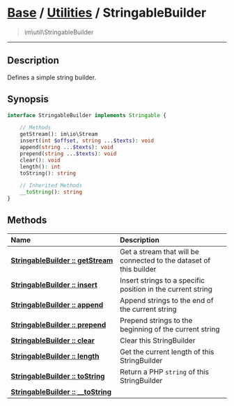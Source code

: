 # [Base](base.md) / [Utilities](util.md) / StringableBuilder
 > im\util\StringableBuilder
____

## Description
Defines a simple string builder.

## Synopsis
```php
interface StringableBuilder implements Stringable {

    // Methods
    getStream(): im\io\Stream
    insert(int $offset, string ...$texts): void
    append(string ...$texts): void
    prepend(string ...$texts): void
    clear(): void
    length(): int
    toString(): string

    // Inherited Methods
    __toString(): string
}
```

## Methods
| Name | Description |
| :--- | :---------- |
| [__StringableBuilder&nbsp;::&nbsp;getStream__](util-StringableBuilder-getStream.md) | Get a stream that will be connected to the dataset of this builder |
| [__StringableBuilder&nbsp;::&nbsp;insert__](util-StringableBuilder-insert.md) | Insert strings to a specific position in the current string |
| [__StringableBuilder&nbsp;::&nbsp;append__](util-StringableBuilder-append.md) | Append strings to the end of the current string |
| [__StringableBuilder&nbsp;::&nbsp;prepend__](util-StringableBuilder-prepend.md) | Prepend strings to the beginning of the current string |
| [__StringableBuilder&nbsp;::&nbsp;clear__](util-StringableBuilder-clear.md) | Clear this StringBuilder |
| [__StringableBuilder&nbsp;::&nbsp;length__](util-StringableBuilder-length.md) | Get the current length of this StringBuilder |
| [__StringableBuilder&nbsp;::&nbsp;toString__](util-StringableBuilder-toString.md) | Return a PHP `string` of this StringBuilder |
| [__StringableBuilder&nbsp;::&nbsp;\_\_toString__](util-StringableBuilder-__toString.md) |  |
